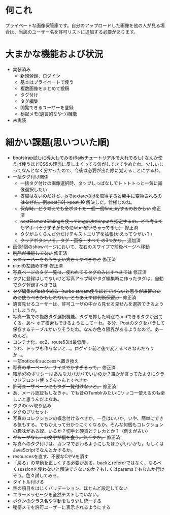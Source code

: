 # 何これ
プライベートな画像保管庫です。自分のアップロードした画像を他の人が見る場合は、当該のユーザー名を許可リストに追加する必要があります。

# 大まかな機能および状況
- 実装済み
  - 新規登録、ログイン
  - 基本はプライベートで使う
  - 複数画像をまとめて投稿
  - タグ付け
  - タグ編集
  - 閲覧できるユーザーを登録
  - 秘密メモ(遺言的なやつ)機能
- 未実装

# 細かい課題(思いついた順)
- ~~bootstrap試しに導入してみる(Railsチュートリアルで入れてるし)~~ なんか使えば使うほどCSSの理念に反しまくってる気がしてきてやめたわ。少しいじってなんとなく分かったので、今後は必要が出た際に覚えることにするわ。
- 一括タグ付け関係
  - 一括タグ付けの画像選択時、タップしっぱなしでトトトトっと一気に画像選択したい
  - ~~支障はないのだけど、jsでtextareのidを取得すると勝手に変換されるのはなぜだ。例:post[10]→post_10~~ 解決した。仕様なのね。
  - ~~保存時、どう考えても全ポストを一個一個find_byするのおかしい~~ 修正済
  - ~~nextElementSiblingを使ってimgの次のinputを指定するの、どう考えてもアホ（そうするがためにlabel省いちゃってるし）~~ 修正済
  - タグがふくらんだ分だけテキストエリアを拡張(かえってウザい？)
  - ~~クリアボタンいる。タグ・画像・すべて の3つかな。~~ 追加済
- 画像1個のshowページにおいて、左右のスワイプで前後ページへ移動
- ~~削除が機能してない~~ 修正済
- ~~メニューバーをもうちょい大きくすべきかと~~ 修正済
- ~~ul,olの左詰めすぎ~~ 修正済
- ~~写真ページのタグ一覧は、使われてるタグのみにすべきでは~~ 修正済
- タグに登録はしてないけど写真アップ時やタグ編集時に作ったタグは、自動でタグ登録すべきでは
- ~~タグ編集のflashやめる（turbo stream使うほどではないと思うが練習のために使うべきかもしれない。とりあえずは判断保留。）~~ 修正済
- 遺言見せるユーザーは、許可ユーザの中から見せる見せんを選択できるようにしようか。
- 写真一覧での複数タグ選択機能。タグを押した時点でandできるタグが出てくる。あ〜 オア検索もできるようにしてーわ。多分、Postのタグをバラして保存するテーブルがいりそうだわ。なんか色々限界があるようなので。あーめんど。
- コンテナ化、ec2，route53は最低限。
- うわ、トップも作らないと…。ログイン前と後で変えるべきなんだろうか…。
- 一部noticeをsuccessへ置き換え
- ~~写真の単一ページ、サイズでかすぎるって。~~ 修正済
- 結局s3のポリシーはあんなガバガバでいいのか？誰かが言ってたようにクラウドフロント使ってちゃんとすべきか
- ~~許可ユーザページにもタグ一覧付けないと。~~ 修正済
- あ、メール認証もしなきゃ。でも昔のTumblrみたいにソッコー使えるのも楽しいと思うんだよなあ。
- タグのcsv取り込み
- タグのプリセット
- 写真のコレクションの概念付けるべきか。一旦はいいか。いや、簡単にできる気もする。でもかえって分かりにくくなるか。そんな何個もコレクションの趣味がある奴、いるか？切手と硬貨とテレカとか？（例えが古い）
- ~~グループなし、の文字が幅を食う。無くすか。~~ 修正済
- 写真へのタグ付けは、カンマでおわるようにしたほうがいいかも。もしくはJavaScriptでなんとかするか。
- resourcesを直す、不要なCやVを消す
- 「戻る」の挙動を正しくする必要がある。backとrefererではなく、なるべくsessionを使わないと解決できないのか？もしくはparamsでもなんか行けそう。色々試してみる。
- タイトル付ける
- 空の項目をはじくバリデーション、ほとんど設定してない
- エラーメッセージを全然テストしていない。
- ボタンのクラス名や挙動をもう少し統一する
- 秘密メモを許可ユーザーに表示されるようにする






